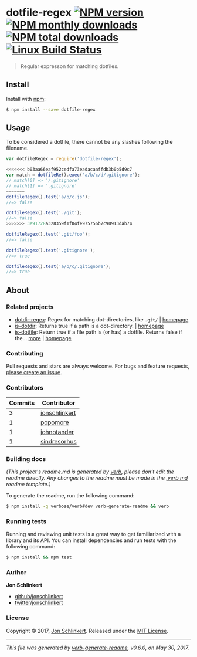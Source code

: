 # dotfile-regex [![NPM version](https://img.shields.io/npm/v/dotfile-regex.svg?style=flat)](https://www.npmjs.com/package/dotfile-regex) [![NPM monthly downloads](https://img.shields.io/npm/dm/dotfile-regex.svg?style=flat)](https://npmjs.org/package/dotfile-regex) [![NPM total downloads](https://img.shields.io/npm/dt/dotfile-regex.svg?style=flat)](https://npmjs.org/package/dotfile-regex) [![Linux Build Status](https://img.shields.io/travis/regexps/dotfile-regex.svg?style=flat&label=Travis)](https://travis-ci.org/regexps/dotfile-regex)

> Regular expresson for matching dotfiles.

## Install

Install with [npm](https://www.npmjs.com/):

```sh
$ npm install --save dotfile-regex
```

## Usage

To be considered a dotfile, there cannot be any slashes following the filename.

```js
var dotfileRegex = require('dotfile-regex');

<<<<<<< b03aa66eaf952cedfa73eadacaaffdb3b0b5d9c7
var match = dotfileRe().exec('a/b/c/d/.gitignore');
// match[0] => '/.gitignore'
// match[1] => '.gitignore'
=======
dotfileRegex().test('a/b/c.js');
//=> false

dotfileRegex().test('./git');
//=> false
>>>>>>> 3e91728a328359f1f04fe975756b7c90913dab74

dotfileRegex().test('.git/foo');
//=> false

dotfileRegex().test('.gitignore');
//=> true

dotfileRegex().test('a/b/c/.gitignore');
//=> true
```

## About

### Related projects

* [dotdir-regex](https://www.npmjs.com/package/dotdir-regex): Regex for matching dot-directories, like `.git/` | [homepage](https://github.com/regexps/dotdir-regex "Regex for matching dot-directories, like `.git/`")
* [is-dotdir](https://www.npmjs.com/package/is-dotdir): Returns true if a path is a dot-directory. | [homepage](https://github.com/jonschlinkert/is-dotdir "Returns true if a path is a dot-directory.")
* [is-dotfile](https://www.npmjs.com/package/is-dotfile): Return true if a file path is (or has) a dotfile. Returns false if the… [more](https://github.com/jonschlinkert/is-dotfile) | [homepage](https://github.com/jonschlinkert/is-dotfile "Return true if a file path is (or has) a dotfile. Returns false if the path is a dot directory.")

### Contributing

Pull requests and stars are always welcome. For bugs and feature requests, [please create an issue](../../issues/new).

### Contributors

| **Commits** | **Contributor** | 
| --- | --- |
| 3 | [jonschlinkert](https://github.com/jonschlinkert) |
| 1 | [popomore](https://github.com/popomore) |
| 1 | [johnotander](https://github.com/johnotander) |
| 1 | [sindresorhus](https://github.com/sindresorhus) |

### Building docs

_(This project's readme.md is generated by [verb](https://github.com/verbose/verb-generate-readme), please don't edit the readme directly. Any changes to the readme must be made in the [.verb.md](.verb.md) readme template.)_

To generate the readme, run the following command:

```sh
$ npm install -g verbose/verb#dev verb-generate-readme && verb
```

### Running tests

Running and reviewing unit tests is a great way to get familiarized with a library and its API. You can install dependencies and run tests with the following command:

```sh
$ npm install && npm test
```

### Author

**Jon Schlinkert**

* [github/jonschlinkert](https://github.com/jonschlinkert)
* [twitter/jonschlinkert](https://twitter.com/jonschlinkert)

### License

Copyright © 2017, [Jon Schlinkert](https://github.com/jonschlinkert).
Released under the [MIT License](LICENSE).

***

_This file was generated by [verb-generate-readme](https://github.com/verbose/verb-generate-readme), v0.6.0, on May 30, 2017._